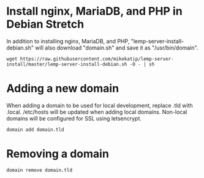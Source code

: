 # Install nginx, MariaDB, and PHP in Debian Stretch

In addition to installing nginx, MariaDB, and PHP, "lemp-server-install-debian.sh" will also download "domain.sh" and save it as "/usr/bin/domain".

```
wget https://raw.githubusercontent.com/mikekatip/lemp-server-install/master/lemp-server-install-debian.sh -O - | sh
```

#  Adding a new domain

When adding a domain to be used for local development, replace .tld with .local. /etc/hosts will be updated when adding local domains. Non-local domains will be configured for SSL using letsencrypt.

```
domain add domain.tld
```

# Removing a domain

```
domain remove domain.tld
```
